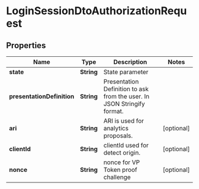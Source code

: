 # LoginSessionDtoAuthorizationRequest

## Properties

| Name                       | Type       | Description                                                             | Notes      |
| -------------------------- | ---------- | ----------------------------------------------------------------------- | ---------- |
| **state**                  | **String** | State parameter                                                         |            |
| **presentationDefinition** | **String** | Presentation Definition to ask from the user. In JSON Stringify format. |            |
| **ari**                    | **String** | ARI is used for analytics proposals.                                    | [optional] |
| **clientId**               | **String** | clientId used for detect origin.                                        | [optional] |
| **nonce**                  | **String** | nonce for VP Token proof challenge                                      | [optional] |
